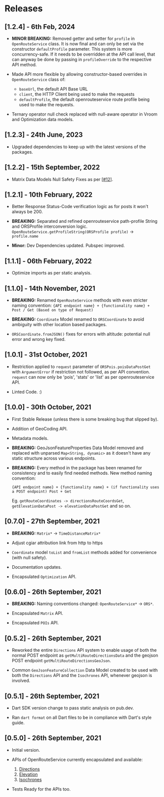 # Releases

## [1.2.4] - 6th Feb, 2024

- **MINOR BREAKING:** Removed getter and setter for `profile` in `OpenRouteService` class. It is now final and can only be set via the constructor `defaultProfile` parameter. This system is more concurrency-safe. If it needs to be overridden at the API call level, that can anyway be done by passing in `profileOverride` to the respective API method.

- Made API more flexible by allowing constructor-based overrides in `OpenRouteService` class of:
  - `baseUrl`, the default API Base URL
  - `client`, the HTTP Client being used to make the requests
  - `defaultProfile`, the default openrouteservice route profile being used to make the requests.

- Ternary operator null check replaced with null-aware operator in Vroom and Optimization data models.

## [1.2.3] - 24th June, 2023

- Upgraded dependencies to keep up with the latest versions of the packages.

## [1.2.2] - 15th September, 2022

- Matrix Data Models Null Safety Fixes as per [[#12](https://github.com/Dhi13man/open_route_service/issues/12)].

## [1.2.1] - 10th February, 2022

- Better Response Status-Code verification logic as for posts it won't always be 200.

- **BREAKING:** Separated and refined openrouteservice path-profile String and ORSProfile interconversion logic.
  `OpenRouteService.getProfileString(ORSProfile profile)` -> `profile.name`

- **Minor:** Dev Dependencies updated. Pubspec improved.

## [1.1.1] - 06th February, 2022

- Optimize imports as per static analysis.

## [1.1.0] - 14th November, 2021

- **BREAKING:** Renamed `OpenRouteService` methods with even stricter naming convention:
    ```{API endpoint name} + {functionality name} + Post / Get (Based on type of Request)```

- **BREAKING:** `Coordinate` Model renamed to `ORSCoordinate` to avoid ambiguity with other location based packages.

- `ORSCoordinate.fromJSON()` fixes for errors with altitude: potential null error and wrong key fixed.

## [1.0.1] - 31st October, 2021

- Restriction applied to `request` parameter of `ORSPois.poisDataPostGet` with `ArgumentError` if restriction not followed, as per API convention. `request` can now only be 'pois', 'stats' or 'list' as per openrouteservice API.

- Linted Code. :)

## [1.0.0] - 30th October, 2021

- First Stable Release (unless there is some breaking bug that slipped by).

- Addition of GeoCoding API.

- Metadata models.

- **BREAKING:** GeoJsonFeatureProperties Data Model removed and replaced with unparsed `Map<String, dynamic>` as it doesn't have any static structure across various endpoints.

- **BREAKING:** Every method in the package has been renamed for consistency and to easily find needed methods. New method naming convention:

  ```{API endpoint name} + {functionality name} + (if functionality uses a POST endpoint) Post + Get```

  Eg. `getRouteCoordinates -> directionsRouteCoordsGet`, `getElevationDataPost -> elevationDataPostGet` and so on.

## [0.7.0] - 27th September, 2021

- **BREAKING:** `Matrix*` -> `TimeDistanceMatrix*`

- Adjust cgiar attribution link from http to https

- `Coordinate` model `toList` and `fromList` methods added for convenience (with null safety).

- Documentation updates.

- Encapsulated `Optimization` API.

## [0.6.0] - 26th September, 2021

- **BREAKING:** Naming conventions changed: `OpenRouteService*` -> `ORS*`.

- Encapsulated `Matrix` API.

- Encapsulated `POIs` API.

## [0.5.2] - 26th September, 2021

- Reworked the entire `Directions` API system to enable usage of both the normal POST endpoint as `getMultiRouteDirectionsData` and the geojson POST endpoint `getMultiRouteDirectionsGeoJson`.

- Common `GeoJsonFeatureCollection` Data Model created to be used with both the `Directions` API and the `Isochrones` API, whenever geojson is involved.

## [0.5.1] - 26th September, 2021

- Dart SDK version change to pass static analysis on pub.dev.

- Ran `dart format` on all Dart files to be in compliance with Dart's style guide.

## [0.5.0] - 26th September, 2021

- Initial version.

- APIs of OpenRouteService currently encapsulated and available:
  1. [Directions](https://openrouteservice.org/dev/#/api-docs/v2/directions/)
  2. [Elevation](https://openrouteservice.org/dev/#/api-docs/elevation/)
  3. [Isochrones](https://openrouteservice.org/dev/#/api-docs/v2/isochrones/)

- Tests Ready for the APIs too.
